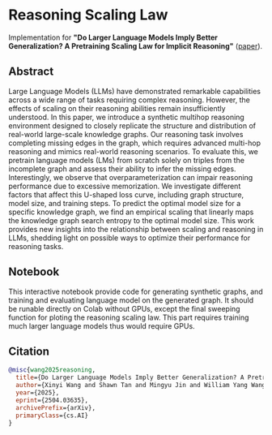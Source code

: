 # Reasoning Scaling Law
Implementation for **"Do Larger Language Models Imply Better Generalization? A Pretraining Scaling Law for Implicit Reasoning"** ([paper](https://arxiv.org/abs/2504.03635)).


## Abstract

Large Language Models (LLMs) have demonstrated remarkable capabilities across a wide range of tasks requiring complex reasoning. However, the effects of scaling on their reasoning abilities remain insufficiently understood. In this paper, we introduce a synthetic multihop reasoning environment designed to closely replicate the structure and distribution of real-world large-scale knowledge graphs. Our reasoning task involves completing missing edges in the graph, which requires advanced multi-hop reasoning and mimics real-world reasoning scenarios. To evaluate this, we pretrain language models (LMs) from scratch solely on triples from the incomplete graph and assess their ability to infer the missing edges. Interestingly, we observe that overparameterization can impair reasoning performance due to excessive memorization. We investigate different factors that affect this U-shaped loss curve, including graph structure, model size, and training steps. To predict the optimal model size for a specific knowledge graph, we find an empirical scaling that linearly maps the knowledge graph search entropy to the optimal model size. This work provides new insights into the relationship between scaling and reasoning in LLMs, shedding light on possible ways to optimize their performance for reasoning tasks.


## Notebook

This interactive notebook provide code for generating synthetic graphs,
and training and evaluating language model on the generated graph. It should be 
runable directly on Colab without GPUs, except the final sweeping function for 
ploting the reasoning scaling law. This part requires training much larger language
models thus would require GPUs.

## Citation

```bibtex
@misc{wang2025reasoning,
  title={Do Larger Language Models Imply Better Generalization? A Pretraining Scaling Law for Implicit Reasoning},
  author={Xinyi Wang and Shawn Tan and Mingyu Jin and William Yang Wang and Rameswar Panda and Yikang Sheng},
  year={2025},
  eprint={2504.03635},
  archivePrefix={arXiv},
  primaryClass={cs.AI}
}
```
